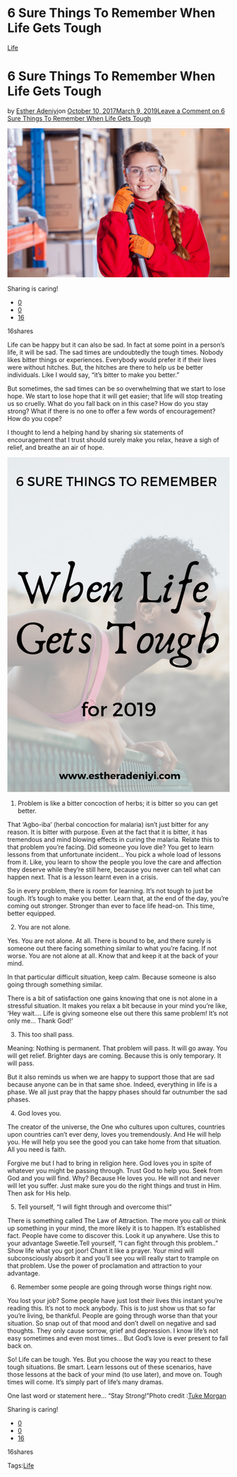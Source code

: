 # 6 Sure Things To Remember When Life Gets Tough

[Life](https://estheradeniyi.com/category/life/)
# 6 Sure Things To Remember When Life Gets Tough

by [Esther Adeniyi](https://estheradeniyi.com/author/esther-adeniyi/)on [October 10, 2017March 9, 2019](https://estheradeniyi.com/6-sure-things-to-remember-when-life/)[Leave a Comment on 6 Sure Things To Remember When Life Gets Tough](https://estheradeniyi.com/6-sure-things-to-remember-when-life/#respond)

![when life gets rough](images\be-the-best-at-what-you-do.jpeg)

Sharing is caring!

- [0](https://www.facebook.com/sharer/sharer.php?u=https%3A%2F%2Festheradeniyi.com%2F6-sure-things-to-remember-when-life%2F&amp;t=6%20Sure%20Things%20To%20Remember%20When%20Life%20Gets%20Tough)
- [0](https://twitter.com/intent/tweet?text=6%20Sure%20Things%20To%20Remember%20When%20Life%20Gets%20Tough&amp;url=https%3A%2F%2Festheradeniyi.com%2F6-sure-things-to-remember-when-life%2F)
- [16](#)

16shares

Life can be happy but it can also be sad. In fact at some point in a person&#x2019;s life, it will be sad. The sad times are undoubtedly the tough times. Nobody likes bitter things or experiences. Everybody would prefer it if their lives were without hitches. But, the hitches are there to help us be better individuals. Like I would say, &#x201C;it&#x2019;s bitter to make you better.&#x201D;

But sometimes, the sad times can be so overwhelming that we start to lose hope. We start to lose hope that it will get easier; that life will stop treating us so cruelly. What do you fall back on in this case? How do you stay strong? What if there is no one to offer a few words of encouragement? How do you cope?

I thought to lend a helping hand by sharing six statements of encouragement that I trust should surely make you relax, heave a sigh of relief, and breathe an air of hope.

![when life gets tough](images\when-life-gets-tough-.png)

1. Problem is like a bitter concoction of herbs; it is bitter so you can get better.

That &#x2018;Agbo-iba&#x2019; (herbal concoction for malaria) isn&#x2019;t just bitter for any reason. It is bitter with purpose. Even at the fact that it is bitter, it has tremendous and mind blowing effects in curing the malaria. Relate this to that problem you&#x2019;re facing. Did someone you love die? You get to learn lessons from that unfortunate incident&#x2026; You pick a whole load of lessons from it. Like, you learn to show the people you love the care and affection they deserve while they&#x2019;re still here, because you never can tell what can happen next. That is a lesson learnt even in a crisis.

So in every problem, there is room for learning. It&#x2019;s not tough to just be tough. It&#x2019;s tough to make you better. Learn that, at the end of the day, you&#x2019;re coming out stronger. Stronger than ever to face life head-on. This time, better equipped.

2. You are not alone.

Yes. You are not alone. At all. There is bound to be, and there surely is someone out there facing something similar to what you&#x2019;re facing. If not worse. You are not alone at all. Know that and keep it at the back of your mind.

In that particular difficult situation, keep calm. Because someone is also going through something similar.

There is a bit of satisfaction one gains knowing that one is not alone in a stressful situation. It makes you relax a bit because in your mind you&#x2019;re like, &#x2018;Hey wait&#x2026;. Life is giving someone else out there this same problem! It&#x2019;s not only me&#x2026; Thank God!&#x2019;

3. This too shall pass.

Meaning: Nothing is permanent. That problem will pass. It will go away. You will get relief. Brighter days are coming. Because this is only temporary. It will pass.

But it also reminds us when we are happy to support those that are sad because anyone can be in that same shoe. Indeed, everything in life is a phase. We all just pray that the happy phases should far outnumber the sad phases.

4. God loves you.

The creator of the universe, the One who cultures upon cultures, countries upon countries can&#x2019;t ever deny, loves you tremendously. And He will help you. He will help you see the good you can take home from that situation. All you need is faith.

Forgive me but I had to bring in religion here. God loves you in spite of whatever you might be passing through. Trust God to help you. Seek from God and you will find. Why? Because He loves you. He will not and never will let you suffer. Just make sure you do the right things and trust in Him. Then ask for His help.

5. Tell yourself, &#x201C;I will fight through and overcome this!&#x201D;

There is something called The Law of Attraction. The more you call or think up something in your mind, the more likely it is to happen. It&#x2019;s established fact. People have come to discover this. Look it up anywhere. Use this to your advantage Sweetie.Tell yourself, &#x201C;I can fight through this problem..&#x201D; Show life what you got joor! Chant it like a prayer. Your mind will subconsciously absorb it and you&#x2019;ll see you will really start to trample on that problem. Use the power of proclamation and attraction to your advantage.

6. Remember some people are going through worse things right now.

You lost your job? Some people have just lost their lives this instant you&#x2019;re reading this. It&#x2019;s not to mock anybody. This is to just show us that so far you&#x2019;re living, be thankful. People are going through worse than that your situation. So snap out of that mood and don&#x2019;t dwell on negative and sad thoughts. They only cause sorrow, grief and depression. I know life&#x2019;s not easy sometimes and even most times&#x2026; But God&#x2019;s love is ever present to fall back on.

So! Life can be tough. Yes. But you choose the way you react to these tough situations. Be smart. Learn lessons out of these scenarios, have those lessons at the back of your mind (to use later), and move on. Tough times will come. It&#x2019;s simply part of life&#x2019;s many dramas.

One last word or statement here&#x2026; &#x201C;Stay Strong!&#x201D;Photo credit :[Tuke Morgan](http://www.tukesquest.com/)

Sharing is caring!

- [0](https://www.facebook.com/sharer/sharer.php?u=https%3A%2F%2Festheradeniyi.com%2F6-sure-things-to-remember-when-life%2F&amp;t=6%20Sure%20Things%20To%20Remember%20When%20Life%20Gets%20Tough)
- [0](https://twitter.com/intent/tweet?text=6%20Sure%20Things%20To%20Remember%20When%20Life%20Gets%20Tough&amp;url=https%3A%2F%2Festheradeniyi.com%2F6-sure-things-to-remember-when-life%2F)
- [16](#)

16shares

Tags:[Life](https://estheradeniyi.com/tag/life/)